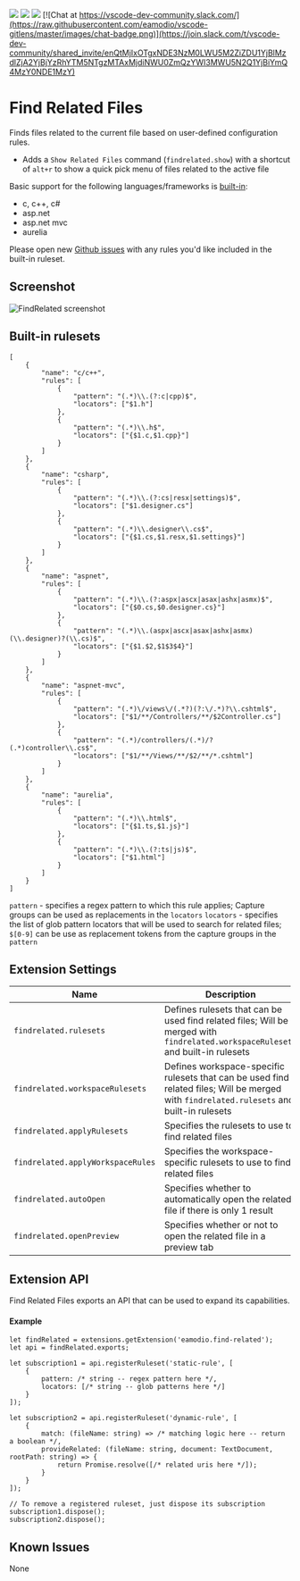 [![](https://vsmarketplacebadge.apphb.com/version/eamodio.find-related.svg)](https://marketplace.visualstudio.com/items?itemName=eamodio.find-related)
[![](https://vsmarketplacebadge.apphb.com/installs/eamodio.find-related.svg)](https://marketplace.visualstudio.com/items?itemName=eamodio.find-related)
[![](https://vsmarketplacebadge.apphb.com/rating/eamodio.find-related.svg)](https://marketplace.visualstudio.com/items?itemName=eamodio.find-related)
[![Chat at https://vscode-dev-community.slack.com/](https://raw.githubusercontent.com/eamodio/vscode-gitlens/master/images/chat-badge.png)](https://join.slack.com/t/vscode-dev-community/shared_invite/enQtMjIxOTgxNDE3NzM0LWU5M2ZiZDU1YjBlMzdlZjA2YjBjYzRhYTM5NTgzMTAxMjdiNWU0ZmQzYWI3MWU5N2Q1YjBiYmQ4MzY0NDE1MzY)

# Find Related Files

Finds files related to the current file based on user-defined configuration rules.

- Adds a `Show Related Files` command (`findrelated.show`) with a shortcut of `alt+r` to show a quick pick menu of files related to the active file

Basic support for the following languages/frameworks is [built-in](#built-in-rulesets):
- c, c++, c#
- asp.net
- asp.net mvc
- aurelia

Please open new [Github issues](https://github.com/eamodio/vscode-find-related/issues) with any rules you'd like included in the built-in ruleset.

## Screenshot

![FindRelated screenshot](https://raw.githubusercontent.com/eamodio/vscode-find-related/master/images/screenshot.png)

## Built-in rulesets
```
[
    {
        "name": "c/c++",
        "rules": [
            {
                "pattern": "(.*)\\.(?:c|cpp)$",
                "locators": ["$1.h"]
            },
            {
                "pattern": "(.*)\\.h$",
                "locators": ["{$1.c,$1.cpp}"]
            }
        ]
    },
    {
        "name": "csharp",
        "rules": [
            {
                "pattern": "(.*)\\.(?:cs|resx|settings)$",
                "locators": ["$1.designer.cs"]
            },
            {
                "pattern": "(.*)\\.designer\\.cs$",
                "locators": ["{$1.cs,$1.resx,$1.settings}"]
            }
        ]
    },
    {
        "name": "aspnet",
        "rules": [
            {
                "pattern": "(.*)\\.(?:aspx|ascx|asax|ashx|asmx)$",
                "locators": ["{$0.cs,$0.designer.cs}"]
            },
            {
                "pattern": "(.*)\\.(aspx|ascx|asax|ashx|asmx)(\\.designer)?(\\.cs)$",
                "locators": ["{$1.$2,$1$3$4}"]
            }
        ]
    },
    {
        "name": "aspnet-mvc",
        "rules": [
            {
                "pattern": "(.*)\/views\/(.*?)(?:\/.*)?\\.cshtml$",
                "locators": ["$1/**/Controllers/**/$2Controller.cs"]
            },
            {
                "pattern": "(.*)/controllers/(.*)/?(.*)controller\\.cs$",
                "locators": ["$1/**/Views/**/$2/**/*.cshtml"]
            }
        ]
    },
    {
        "name": "aurelia",
        "rules": [
            {
                "pattern": "(.*)\\.html$",
                "locators": ["{$1.ts,$1.js}"]
            },
            {
                "pattern": "(.*)\\.(?:ts|js)$",
                "locators": ["$1.html"]
            }
        ]
    }
]
```

`pattern` - specifies a regex pattern to which this rule applies; Capture groups can be used as replacements in the `locators`
`locators` - specifies the list of glob pattern locators that will be used to search for related files; `$[0-9]` can be use as replacement tokens from the capture groups in the `pattern`

## Extension Settings

|Name | Description
|-----|------------
|`findrelated.rulesets`|Defines rulesets that can be used find related files; Will be merged with `findrelated.workspaceRulesets` and built-in rulesets
|`findrelated.workspaceRulesets`|Defines workspace-specific rulesets that can be used find related files; Will be merged with `findrelated.rulesets` and built-in rulesets
|`findrelated.applyRulesets`|Specifies the rulesets to use to find related files
|`findrelated.applyWorkspaceRules`|Specifies the workspace-specific rulesets to use to find related files
|`findrelated.autoOpen`|Specifies whether to automatically open the related file if there is only 1 result
|`findrelated.openPreview`|Specifies whether or not to open the related file in a preview tab

## Extension API

Find Related Files exports an API that can be used to expand its capabilities.

#### Example

```
let findRelated = extensions.getExtension('eamodio.find-related');
let api = findRelated.exports;

let subscription1 = api.registerRuleset('static-rule', [
    {
        pattern: /* string -- regex pattern here */,
        locators: [/* string -- glob patterns here */]
    }
]);

let subscription2 = api.registerRuleset('dynamic-rule', [
    {
        match: (fileName: string) => /* matching logic here -- return a boolean */,
        provideRelated: (fileName: string, document: TextDocument, rootPath: string) => {
            return Promise.resolve([/* related uris here */]);
        }
    }
]);

// To remove a registered ruleset, just dispose its subscription
subscription1.dispose();
subscription2.dispose();
```

## Known Issues

None
